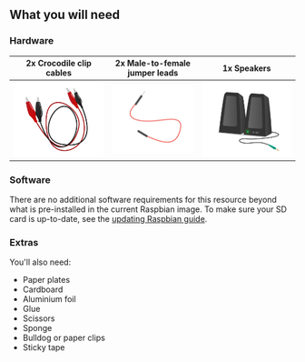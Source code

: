 ## What you will need

### Hardware

|2x Crocodile clip cables | 2x Male-to-female jumper leads | 1x Speakers |
|:--------:|:-------:|:--------:|
|   [![croc clips](images/crocodile-clips.png)](https://www.raspberrypi.org/learning/whoopi-cushion/components/crocodile-clips/)  |[![jumper leads](images/jumper-male-to-female.png)](https://www.raspberrypi.org/learning/whoopi-cushion/components/jumper-male-to-female/)  |[![speakers](images/speaker.png)](https://www.raspberrypi.org/learning/whoopi-cushion/components/speaker/)  |

### Software

There are no additional software requirements for this resource beyond what is pre-installed in the current Raspbian image. To make sure your SD card is up-to-date, see the [updating Raspbian guide](https://www.raspberrypi.org/documentation/raspbian/updating.md).

### Extras

You'll also need:

- Paper plates
- Cardboard
- Aluminium foil
- Glue
- Scissors
- Sponge 
- Bulldog or paper clips
- Sticky tape